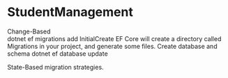 # StudentManagement
 Change-Based  
 dotnet ef migrations add InitialCreate
 EF Core will create a directory called Migrations in your project, and generate some files.
 Create  database and schema
 dotnet ef database update
 
 State-Based migration strategies.
